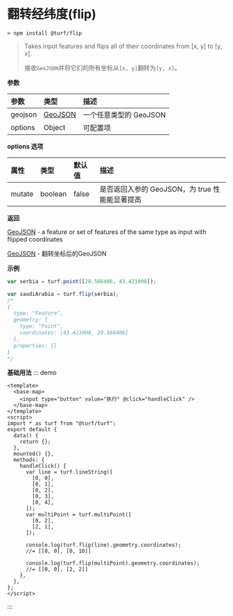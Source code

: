 # 翻转经纬度(flip)

```
> npm install @turf/flip
```

> Takes input features and flips all of their coordinates from [x, y] to [y, x].
>
> 接收`GeoJSON`并将它们的所有坐标从`[x, y]`翻转为`[y, x]`。

**参数**

| 参数    | 类型                                     | 描述                   |
| :------ | :--------------------------------------- | :--------------------- |
| geojson | [GeoJSON](../other/type.html#allgeojson) | 一个任意类型的 GeoJSON |
| options | Object                                   | 可配置项               |

**options 选项**

| 属性   | 类型    | 默认值 | 描述                                           |
| :----- | :------ | :----- | :--------------------------------------------- |
| mutate | boolean | false  | 是否返回入参的 GeoJSON，为 true 性能能显著提高 |

**返回**

[GeoJSON](../other/type.html#allgeojson) - a feature or set of features of the same type as input with flipped coordinates

[GeoJSON](../other/type.html#allgeojson) - 翻转坐标后的GeoJSON

**示例**

```js
var serbia = turf.point([20.566406, 43.421008]);

var saudiArabia = turf.flip(serbia);
/*
{
  type: "Feature",
  geometry: {
    type: "Point",
    coordinates: [43.421008, 20.566406]
  },
  properties: {}
}
*/
```

**基础用法**
::: demo

```vue
<template>
  <base-map>
    <input type="button" value="执行" @click="handleClick" />
  </base-map>
</template>
<script>
import * as turf from "@turf/turf";
export default {
  data() {
    return {};
  },
  mounted() {},
  methods: {
    handleClick() {
      var line = turf.lineString([
        [0, 0],
        [0, 1],
        [0, 2],
        [0, 3],
        [0, 4],
      ]);
      var multiPoint = turf.multiPoint([
        [0, 2],
        [2, 1],
      ]);

      console.log(turf.flip(line).geometry.coordinates);
      //= [[0, 0], [0, 10]]

      console.log(turf.flip(multiPoint).geometry.coordinates);
      //= [[0, 0], [2, 2]]
    },
  },
};
</script>
```

:::
